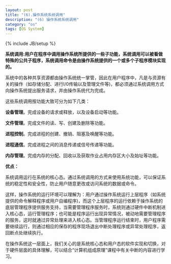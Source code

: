 ```yaml
---
layout: post
title: "(6).操作系统系统调用"
description: "(6) 操作系统系统调用"
category: "os"
tags: [OS System]
---
```

{% include JB/setup %}

<p><strong>系统调用:用户在程序中调用操作系统所提供的一些子功能，系统调用可以被看做特殊的公共子程序，系统调用命令是由操作系统提供的一个或多个子程序模块实现的。</strong></p>

<p>系统中的各种共享资源都由操作系统统一掌管，因此在用户程序中，凡是与资源有关的操作（如存储分配、进行I/0传输以及管理文件等)，都必须通过系统调用方式向操作系统提出服务请求，并由操作系统代为完成。</p>

<!--more-->

<p>这些系统调用按功能大致可分为如下几类：</p>

<p><strong>设备管理</strong>。完成设备的请求或释放，以及设备启动等功能。</p>

<p><strong>文件管理</strong>。完成文件的读、写、创建及删除等功能。</p>

<p><strong>进程控制</strong>。完成进程的创建、撤销、阻塞及唤醒等功能。</p>

<p><strong>进程通信</strong>。完成进程之间的消息传递或信号传递等功能。</p>

<p><strong>内存管理</strong>。完成内存的分配、回收以及获取作业占用内存区大小及始址等功能。</p>

<p><strong>优点：</strong></p>

<p>系统调用运行在系统的核心态。通过系统调用的方式来使用系统功能，可以保证系统的稳定性和安全性，防止用户随意更改或访问系统的数据或命令。</p>

<p>这样，操作系统的运行环境可以理解为：用户通过操作系统运行上层程序（如系统提供的命令解释程序或用户自编程序)，而这个上层程序的运行依赖于操作系统的底层管理程序提供服务支持，当需要管理程序服务时，系统则通过硬件中断机制进入核心态，运行管理程序；也可能是程序运行出现异常情况，被动地需要管理程序的服务，这时就通过异常处理来进入核心态。当管理程序运行结束时，用户程序需要继续运行，则通过相应的保存的程序现场退出中断处理程序或异常处理程序，返回断点处继续执行。</p>

<p>在操作系统这一层面上，我们关心的是系统核心态和用户态的软件实现和切换，对于硬件层面的具体理解，可以结合“计算机组成原理”课程中有关中断的内容进行学习。</p>
